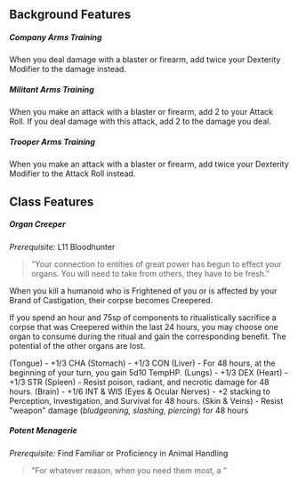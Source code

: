 
## Background Features
##### Company Arms Training
When you deal damage with a blaster or firearm, add twice your Dexterity Modifier to the damage instead.

##### Militant Arms Training
When you make an attack with a blaster or firearm, add 2 to your Attack Roll. If you deal damage with this attack, add 2 to the damage you deal.

##### Trooper Arms Training
When you make an attack with a blaster or firearm, add twice your Dexterity Modifier to the Attack Roll instead.

## Class Features
##### Organ Creeper
*Prerequisite:* L11 Bloodhunter
> "Your connection to entities of great power has begun to effect your organs. You will need to take from others, they have to be fresh."

When you kill a humanoid who is Frightened of you or is affected by your Brand of Castigation, their corpse becomes Creepered.

If you spend an hour and 75sp of components to ritualistically sacrifice a corpse that was Creepered within the last 24 hours, you may choose one organ to consume during the ritual and gain the corresponding benefit. The potential of the other organs are lost.

(Tongue) -  +1/3 CHA
(Stomach) - +1/3 CON
(Liver) - For 48 hours, at the beginning of your turn, you gain 5d10 TempHP.
(Lungs) - +1/3 DEX
(Heart) - +1/3 STR
(Spleen) - Resist poison, radiant, and necrotic damage for 48 hours.
(Brain) - +1/6 INT & WIS
(Eyes & Ocular Nerves) - +2 stacking to Perception, Investigation, and Survival for 48 hours.
(Skin & Veins) - Resist "weapon" damage (*bludgeoning, slashing, piercing*) for 48 hours

##### Potent Menagerie
*Prerequisite:* Find Familiar or Proficiency in Animal Handling
> "For whatever reason, when you need them most, a "